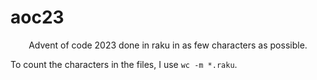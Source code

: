 # aoc23

<style>
.centre { text-align: center }
</style>

<div class=centre>
Advent of code 2023 done in raku in as few characters as possible.
</div>

To count the characters in the files, I use `wc -m *.raku`.
